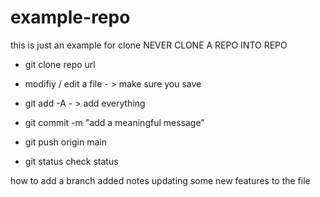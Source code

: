 # example-repo
this is just an example for clone
NEVER CLONE A REPO INTO REPO
- git clone repo url

- modifiy / edit a file - > make sure you save

- git add -A - > add everything

- git commit -m "add a meaningful message"

- git push origin main 
 
- git status check status


how to add a branch
added notes
updating some new features to the file



